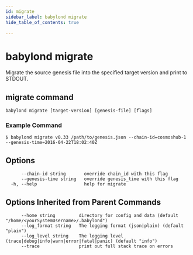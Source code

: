 ```yaml
---
id: migrate
sidebar_label: babylond migrate
hide_table_of_contents: true

---
```


# babylond migrate
Migrate the source genesis file into the specified target version and print to STDOUT.
## migrate command
```
babylond migrate [target-version] [genesis-file] [flags]
```
### Example Command
```
$ babylond migrate v0.33 /path/to/genesis.json --chain-id=cosmoshub-1 --genesis-time=2016-04-22T18:02:40Z
```
## Options
```
      --chain-id string       override chain_id with this flag
      --genesis-time string   override genesis_time with this flag
  -h, --help                  help for migrate
```
## Options Inherited from Parent Commands
```
      --home string         directory for config and data (default "/home/<yourSystemUsername>/.babylond")
      --log_format string   The logging format (json|plain) (default "plain")
      --log_level string    The logging level (trace|debug|info|warn|error|fatal|panic) (default "info")
      --trace               print out full stack trace on errors
```